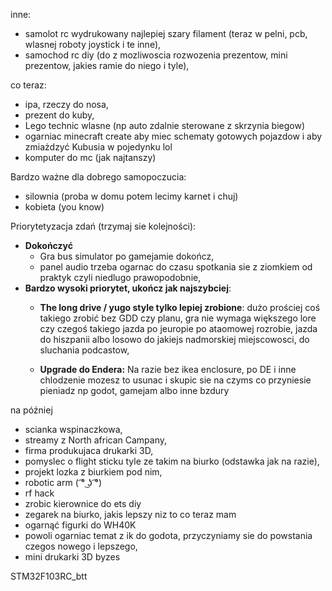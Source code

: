 

inne:
- samolot rc wydrukowany najlepiej szary filament (teraz w pelni, pcb, wlasnej roboty joystick i te inne),
- samochod rc diy (do z mozliwoscia rozwozenia prezentow, mini prezentow, jakies ramie do niego i tyle),

co teraz:
- ipa, rzeczy do nosa,
- prezent do kuby,
- Lego technic wlasne (np auto zdalnie sterowane z skrzynia biegow)
- ogarniac minecraft create aby miec schematy gotowych pojazdow i aby zmiażdzyć Kubusia w pojedynku lol
- komputer do mc (jak najtanszy)

Bardzo ważne dla dobrego samopoczucia:
- silownia (proba w domu potem lecimy karnet i chuj)
- kobieta (you know)

Priorytetyzacja zdań (trzymaj sie kolejności):
- **Dokończyć**
	- Gra bus simulator po gamejamie dokończ,
	- panel audio trzeba ogarnac do czasu spotkania sie z ziomkiem od praktyk czyli niedlugo prawopodobnie,
- **Bardzo wysoki priorytet, ukończ jak najszybciej**:
	- **The long drive / yugo style tylko lepiej zrobione**: dużo prościej coś takiego zrobić bez GDD czy planu, gra nie wymaga większego lore czy czegoś takiego jazda po jeuropie po ataomowej rozrobie, jazda do hiszpanii albo losowo do jakiejs nadmorskiej miejscowosci, do sluchania podcastow,
	
	
	- **Upgrade do Endera:** Na razie bez ikea enclosure, po DE i inne chlodzenie mozesz to usunac i skupic sie na czyms co przyniesie pieniadz np godot, gamejam albo inne bzdury



na później
- scianka wspinaczkowa,
- streamy z North african Campany,
- firma produkujaca drukarki 3D,
- pomyslec o flight sticku tyle ze takim na biurko (odstawka jak na razie),
- projekt lozka z biurkiem pod nim,
- robotic arm ( ͡° ͜ʖ ͡°)
- rf hack
- zrobic kierownice do ets diy
- zegarek na biurko, jakis lepszy niz to co teraz mam
- ogarnąć figurki do WH40K
- powoli ogarniac temat z ik do godota, przyczyniamy sie do powstania czegos nowego i lepszego,
- mini drukarki 3D byzes

STM32F103RC_btt